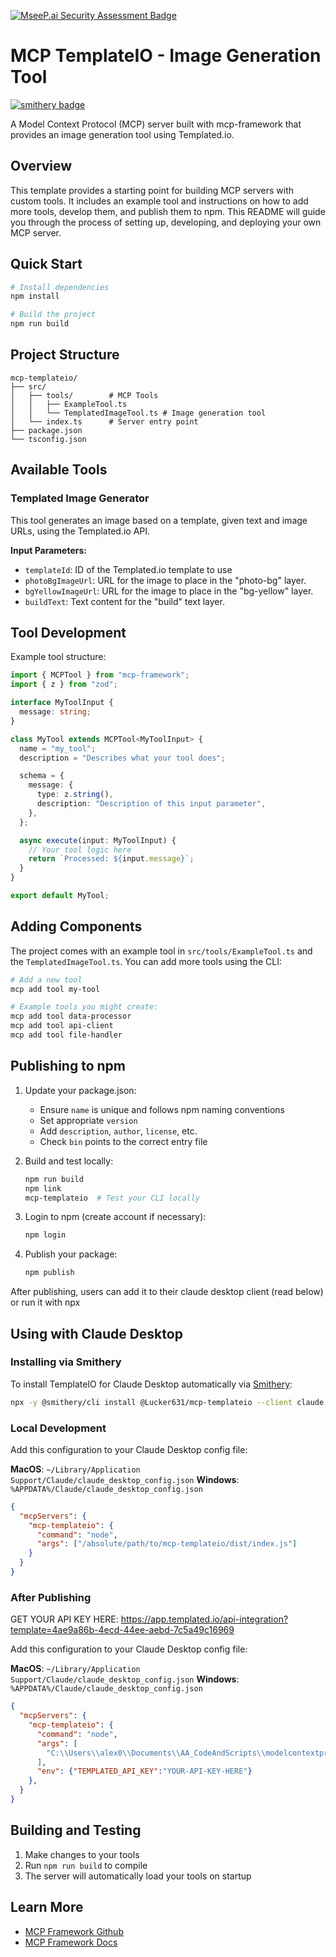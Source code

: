 [![MseeP.ai Security Assessment Badge](https://mseep.net/pr/lucker631-mcp-templateio-badge.png)](https://mseep.ai/app/lucker631-mcp-templateio)

# MCP TemplateIO - Image Generation Tool
[![smithery badge](https://smithery.ai/badge/@Lucker631/mcp-templateio)](https://smithery.ai/server/@Lucker631/mcp-templateio)


A Model Context Protocol (MCP) server built with mcp-framework that provides an image generation tool using Templated.io.

## Overview

This template provides a starting point for building MCP servers with custom tools. It includes an example tool and instructions on how to add more tools, develop them, and publish them to npm. This README will guide you through the process of setting up, developing, and deploying your own MCP server.

## Quick Start

```bash
# Install dependencies
npm install

# Build the project
npm run build
```

## Project Structure

```
mcp-templateio/
├── src/
│   ├── tools/        # MCP Tools
│   │   ├── ExampleTool.ts
│   │   └── TemplatedImageTool.ts # Image generation tool
│   └── index.ts      # Server entry point
├── package.json
└── tsconfig.json
```

## Available Tools

### Templated Image Generator

This tool generates an image based on a template, given text and image URLs, using the Templated.io API.

**Input Parameters:**

- `templateId`: ID of the Templated.io template to use
- `photoBgImageUrl`: URL for the image to place in the "photo-bg" layer.
- `bgYellowImageUrl`: URL for the image to place in the "bg-yellow" layer.
- `buildText`: Text content for the "build" text layer.

## Tool Development

Example tool structure:

```typescript
import { MCPTool } from "mcp-framework";
import { z } from "zod";

interface MyToolInput {
  message: string;
}

class MyTool extends MCPTool<MyToolInput> {
  name = "my_tool";
  description = "Describes what your tool does";

  schema = {
    message: {
      type: z.string(),
      description: "Description of this input parameter",
    },
  };

  async execute(input: MyToolInput) {
    // Your tool logic here
    return `Processed: ${input.message}`;
  }
}

export default MyTool;
```

## Adding Components

The project comes with an example tool in `src/tools/ExampleTool.ts` and the `TemplatedImageTool.ts`. You can add more tools using the CLI:

```bash
# Add a new tool
mcp add tool my-tool

# Example tools you might create:
mcp add tool data-processor
mcp add tool api-client
mcp add tool file-handler
```

## Publishing to npm

1. Update your package.json:

   - Ensure `name` is unique and follows npm naming conventions
   - Set appropriate `version`
   - Add `description`, `author`, `license`, etc.
   - Check `bin` points to the correct entry file

2. Build and test locally:

   ```bash
   npm run build
   npm link
   mcp-templateio  # Test your CLI locally
   ```

3. Login to npm (create account if necessary):

   ```bash
   npm login
   ```

4. Publish your package:
   ```bash
   npm publish
   ```

After publishing, users can add it to their claude desktop client (read below) or run it with npx

## Using with Claude Desktop

### Installing via Smithery

To install TemplateIO for Claude Desktop automatically via [Smithery](https://smithery.ai/server/@Lucker631/mcp-templateio):

```bash
npx -y @smithery/cli install @Lucker631/mcp-templateio --client claude
```

### Local Development

Add this configuration to your Claude Desktop config file:

**MacOS**: `~/Library/Application Support/Claude/claude_desktop_config.json`
**Windows**: `%APPDATA%/Claude/claude_desktop_config.json`

```json
{
  "mcpServers": {
    "mcp-templateio": {
      "command": "node",
      "args": ["/absolute/path/to/mcp-templateio/dist/index.js"]
    }
  }
}
```

### After Publishing

GET YOUR API KEY HERE: https://app.templated.io/api-integration?template=4ae9a86b-4ecd-44ee-aebd-7c5a49c16969

Add this configuration to your Claude Desktop config file:

**MacOS**: `~/Library/Application Support/Claude/claude_desktop_config.json`
**Windows**: `%APPDATA%/Claude/claude_desktop_config.json`

```json
{
  "mcpServers": {
    "mcp-templateio": {
      "command": "node",
      "args": [
        "C:\\Users\\alex0\\Documents\\AA_CodeAndScripts\\modelcontextprotocol\\mcp-templateio\\dist\\index.js"
      ],
      "env": {"TEMPLATED_API_KEY":"YOUR-API-KEY-HERE"}
    },
  }
}
```

## Building and Testing

1. Make changes to your tools
2. Run `npm run build` to compile
3. The server will automatically load your tools on startup

## Learn More

- [MCP Framework Github](https://github.com/QuantGeekDev/mcp-framework)
- [MCP Framework Docs](https://mcp-framework.com)
